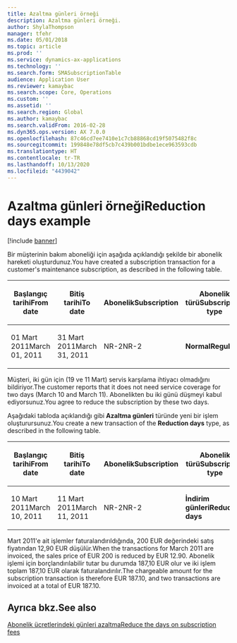 ```yaml
---
title: Azaltma günleri örneği
description: Azaltma günleri örneği.
author: ShylaThompson
manager: tfehr
ms.date: 05/01/2018
ms.topic: article
ms.prod: ''
ms.service: dynamics-ax-applications
ms.technology: ''
ms.search.form: SMASubscriptionTable
audience: Application User
ms.reviewer: kamaybac
ms.search.scope: Core, Operations
ms.custom: ''
ms.assetid: ''
ms.search.region: Global
ms.author: kamaybac
ms.search.validFrom: 2016-02-28
ms.dyn365.ops.version: AX 7.0.0
ms.openlocfilehash: 87c46cd7ee7410e1c7cb88868cd19f5075482f8c
ms.sourcegitcommit: 199848e78df5cb7c439b001bdbe1ece963593cdb
ms.translationtype: HT
ms.contentlocale: tr-TR
ms.lasthandoff: 10/13/2020
ms.locfileid: "4439042"
---
```

# <a name="reduction-days-example"></a><span data-ttu-id="4075c-103">Azaltma günleri örneği</span><span class="sxs-lookup"><span data-stu-id="4075c-103">Reduction days example</span></span> 

[!include [banner](../includes/banner.md)]


<span data-ttu-id="4075c-104">Bir müşterinin bakım aboneliği için aşağıda açıklandığı şekilde bir abonelik hareketi oluşturdunuz.</span><span class="sxs-lookup"><span data-stu-id="4075c-104">You have created a subscription transaction for a customer's maintenance subscription, as described in the following table.</span></span>

<table>
<colgroup>
<col style="width: 12%" />
<col style="width: 12%" />
<col style="width: 12%" />
<col style="width: 12%" />
<col style="width: 12%" />
<col style="width: 12%" />
<col style="width: 12%" />
<col style="width: 12%" />
</colgroup>
<thead>
<tr class="header">
<th><p><span data-ttu-id="4075c-105">Başlangıç tarihi</span><span class="sxs-lookup"><span data-stu-id="4075c-105">From date</span></span></p></th>
<th><p><span data-ttu-id="4075c-106">Bitiş tarihi</span><span class="sxs-lookup"><span data-stu-id="4075c-106">To date</span></span></p></th>
<th><p><span data-ttu-id="4075c-107">Abonelik</span><span class="sxs-lookup"><span data-stu-id="4075c-107">Subscription</span></span></p></th>
<th><p><span data-ttu-id="4075c-108">Abonelik türü</span><span class="sxs-lookup"><span data-stu-id="4075c-108">Subscription type</span></span></p></th>
<th><p><span data-ttu-id="4075c-109">Proje</span><span class="sxs-lookup"><span data-stu-id="4075c-109">Project</span></span></p></th>
<th><p><span data-ttu-id="4075c-110">Kategori</span><span class="sxs-lookup"><span data-stu-id="4075c-110">Category</span></span></p></th>
<th><p><span data-ttu-id="4075c-111">Satış para birimi</span><span class="sxs-lookup"><span data-stu-id="4075c-111">Sales currency</span></span></p></th>
<th><p><span data-ttu-id="4075c-112">Satış fiyatı</span><span class="sxs-lookup"><span data-stu-id="4075c-112">Sales price</span></span></p></th>
</tr>
</thead>
<tbody>
<tr class="odd">
<td><p><span data-ttu-id="4075c-113">01 Mart 2011</span><span class="sxs-lookup"><span data-stu-id="4075c-113">March 01, 2011</span></span></p></td>
<td><p><span data-ttu-id="4075c-114">31 Mart 2011</span><span class="sxs-lookup"><span data-stu-id="4075c-114">March 31, 2011</span></span></p></td>
<td><p><span data-ttu-id="4075c-115">NR-2</span><span class="sxs-lookup"><span data-stu-id="4075c-115">NR-2</span></span></p></td>
<td><p><span data-ttu-id="4075c-116"><strong>Normal</strong></span><span class="sxs-lookup"><span data-stu-id="4075c-116"><strong>Regular</strong></span></span></p></td>
<td><p><span data-ttu-id="4075c-117">9013</span><span class="sxs-lookup"><span data-stu-id="4075c-117">9013</span></span></p></td>
<td><p><span data-ttu-id="4075c-118">AboKat2</span><span class="sxs-lookup"><span data-stu-id="4075c-118">SubCat2</span></span></p></td>
<td><p><span data-ttu-id="4075c-119">Euro</span><span class="sxs-lookup"><span data-stu-id="4075c-119">EUR</span></span></p></td>
<td><p><span data-ttu-id="4075c-120">200,00</span><span class="sxs-lookup"><span data-stu-id="4075c-120">200.00</span></span></p></td>
</tr>
</tbody>
</table>


<span data-ttu-id="4075c-121">Müşteri, iki gün için (19 ve 11 Mart) servis karşılama ihtiyacı olmadığını bildiriyor.</span><span class="sxs-lookup"><span data-stu-id="4075c-121">The customer reports that it does not need service coverage for two days (March 10 and March 11).</span></span> <span data-ttu-id="4075c-122">Abonelikten bu iki günü düşmeyi kabul ediyorsunuz.</span><span class="sxs-lookup"><span data-stu-id="4075c-122">You agree to reduce the subscription by these two days.</span></span>

<span data-ttu-id="4075c-123">Aşağıdaki tabloda açıklandığı gibi **Azaltma günleri** türünde yeni bir işlem oluşturursunuz.</span><span class="sxs-lookup"><span data-stu-id="4075c-123">You create a new transaction of the **Reduction days** type, as described in the following table.</span></span>

<table>
<colgroup>
<col style="width: 12%" />
<col style="width: 12%" />
<col style="width: 12%" />
<col style="width: 12%" />
<col style="width: 12%" />
<col style="width: 12%" />
<col style="width: 12%" />
<col style="width: 12%" />
</colgroup>
<thead>
<tr class="header">
<th><p><span data-ttu-id="4075c-124">Başlangıç tarihi</span><span class="sxs-lookup"><span data-stu-id="4075c-124">From date</span></span></p></th>
<th><p><span data-ttu-id="4075c-125">Bitiş tarihi</span><span class="sxs-lookup"><span data-stu-id="4075c-125">To date</span></span></p></th>
<th><p><span data-ttu-id="4075c-126">Abonelik</span><span class="sxs-lookup"><span data-stu-id="4075c-126">Subscription</span></span></p></th>
<th><p><span data-ttu-id="4075c-127">Abonelik türü</span><span class="sxs-lookup"><span data-stu-id="4075c-127">Subscription type</span></span></p></th>
<th><p><span data-ttu-id="4075c-128">Proje</span><span class="sxs-lookup"><span data-stu-id="4075c-128">Project</span></span></p></th>
<th><p><span data-ttu-id="4075c-129">Kategori</span><span class="sxs-lookup"><span data-stu-id="4075c-129">Category</span></span></p></th>
<th><p><span data-ttu-id="4075c-130">Satış para birimi</span><span class="sxs-lookup"><span data-stu-id="4075c-130">Sales currency</span></span></p></th>
<th><p><span data-ttu-id="4075c-131">Satış fiyatı</span><span class="sxs-lookup"><span data-stu-id="4075c-131">Sales price</span></span></p></th>
</tr>
</thead>
<tbody>
<tr class="odd">
<td><p><span data-ttu-id="4075c-132">10 Mart 2011</span><span class="sxs-lookup"><span data-stu-id="4075c-132">March 10, 2011</span></span></p></td>
<td><p><span data-ttu-id="4075c-133">11 Mart 2011</span><span class="sxs-lookup"><span data-stu-id="4075c-133">March 11, 2011</span></span></p></td>
<td><p><span data-ttu-id="4075c-134">NR-2</span><span class="sxs-lookup"><span data-stu-id="4075c-134">NR-2</span></span></p></td>
<td><p><span data-ttu-id="4075c-135"><strong>İndirim günleri</strong></span><span class="sxs-lookup"><span data-stu-id="4075c-135"><strong>Reduction days</strong></span></span></p></td>
<td><p><span data-ttu-id="4075c-136">9013</span><span class="sxs-lookup"><span data-stu-id="4075c-136">9013</span></span></p></td>
<td><p><span data-ttu-id="4075c-137">AboKat2</span><span class="sxs-lookup"><span data-stu-id="4075c-137">SubCat2</span></span></p></td>
<td><p><span data-ttu-id="4075c-138">Euro</span><span class="sxs-lookup"><span data-stu-id="4075c-138">EUR</span></span></p></td>
<td><p><span data-ttu-id="4075c-139">-12,90</span><span class="sxs-lookup"><span data-stu-id="4075c-139">-12.90</span></span></p></td>
</tr>
</tbody>
</table>


<span data-ttu-id="4075c-140">Mart 2011'e ait işlemler faturalandırıldığında, 200 EUR değerindeki satış fiyatından 12,90 EUR düşülür.</span><span class="sxs-lookup"><span data-stu-id="4075c-140">When the transactions for March 2011 are invoiced, the sales price of EUR 200 is reduced by EUR 12.90.</span></span> <span data-ttu-id="4075c-141">Abonelik işlemi için borçlandırılabilir tutar bu durumda 187,10 EUR olur ve iki işlem toplam 187,10 EUR olarak faturalandırılır.</span><span class="sxs-lookup"><span data-stu-id="4075c-141">The chargeable amount for the subscription transaction is therefore EUR 187.10, and two transactions are invoiced at a total of EUR 187.10.</span></span>

## <a name="see-also"></a><span data-ttu-id="4075c-142">Ayrıca bkz.</span><span class="sxs-lookup"><span data-stu-id="4075c-142">See also</span></span>

[<span data-ttu-id="4075c-143">Abonelik ücretlerindeki günleri azaltma</span><span class="sxs-lookup"><span data-stu-id="4075c-143">Reduce the days on subscription fees</span></span>](reduce-the-days-on-subscription-fees.md)

  


